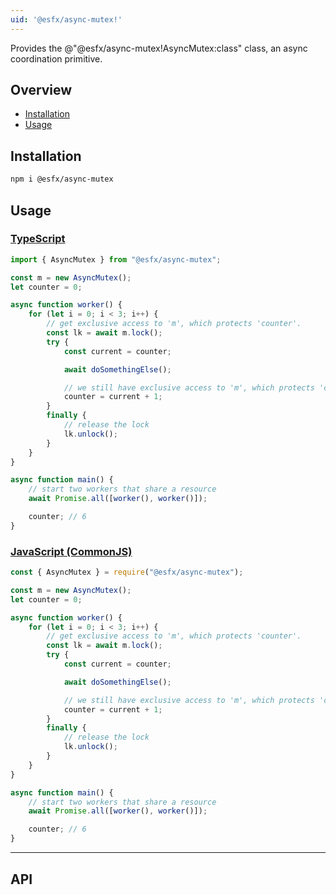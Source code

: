 ```yaml
---
uid: '@esfx/async-mutex!'
---
```


Provides the @"@esfx/async-mutex!AsyncMutex:class" class, an async coordination primitive.

## Overview

* [Installation](#installation)
* [Usage](#usage)

## Installation

```sh
npm i @esfx/async-mutex
```

## Usage

### [TypeScript](#tab/ts)
```ts
import { AsyncMutex } from "@esfx/async-mutex";

const m = new AsyncMutex();
let counter = 0;

async function worker() {
    for (let i = 0; i < 3; i++) {
        // get exclusive access to 'm', which protects 'counter'.
        const lk = await m.lock();
        try {
            const current = counter;

            await doSomethingElse();

            // we still have exclusive access to 'm', which protects 'counter'.
            counter = current + 1;
        }
        finally {
            // release the lock
            lk.unlock();
        }
    }
}

async function main() {
    // start two workers that share a resource
    await Promise.all([worker(), worker()]);

    counter; // 6
}
```

### [JavaScript (CommonJS)](#tab/js)
```js
const { AsyncMutex } = require("@esfx/async-mutex");

const m = new AsyncMutex();
let counter = 0;

async function worker() {
    for (let i = 0; i < 3; i++) {
        // get exclusive access to 'm', which protects 'counter'.
        const lk = await m.lock();
        try {
            const current = counter;

            await doSomethingElse();

            // we still have exclusive access to 'm', which protects 'counter'.
            counter = current + 1;
        }
        finally {
            // release the lock
            lk.unlock();
        }
    }
}

async function main() {
    // start two workers that share a resource
    await Promise.all([worker(), worker()]);

    counter; // 6
}
```

***

## API
